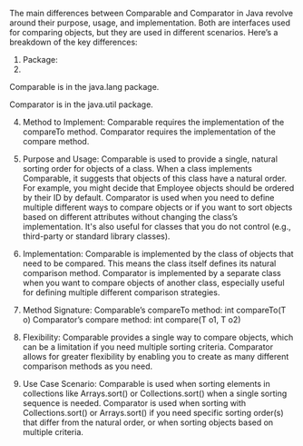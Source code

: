 The main differences between Comparable and Comparator in Java revolve around their purpose, usage, and implementation. Both are interfaces used for comparing objects, but they are used in different scenarios. Here’s a breakdown of the key differences:

1. Package:
2. 
Comparable is in the java.lang package.

Comparator is in the java.util package.

4. Method to Implement:
Comparable requires the implementation of the compareTo method.
Comparator requires the implementation of the compare method.

5. Purpose and Usage:
Comparable is used to provide a single, natural sorting order for objects of a class. When a class implements Comparable, it suggests that objects of this class have a natural order. For example, you might decide that Employee objects should be ordered by their ID by default.
Comparator is used when you need to define multiple different ways to compare objects or if you want to sort objects based on different attributes without changing the class’s implementation. It's also useful for classes that you do not control (e.g., third-party or standard library classes).

6. Implementation:
Comparable is implemented by the class of objects that need to be compared. This means the class itself defines its natural comparison method.
Comparator is implemented by a separate class when you want to compare objects of another class, especially useful for defining multiple different comparison strategies.

7. Method Signature:
Comparable’s compareTo method: int compareTo(T o)
Comparator’s compare method: int compare(T o1, T o2)

8. Flexibility:
Comparable provides a single way to compare objects, which can be a limitation if you need multiple sorting criteria.
Comparator allows for greater flexibility by enabling you to create as many different comparison methods as you need.

9. Use Case Scenario:
Comparable is used when sorting elements in collections like Arrays.sort() or Collections.sort() when a single sorting sequence is needed.
Comparator is used when sorting with Collections.sort() or Arrays.sort() if you need specific sorting order(s) that differ from the natural order, or when sorting objects based on multiple criteria.
